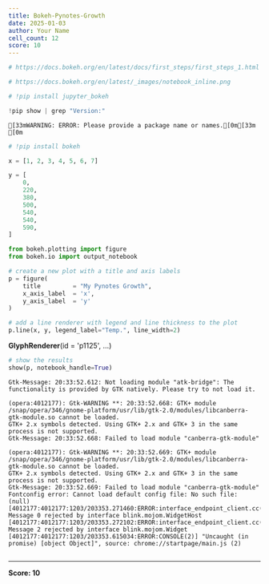 ```yaml
---
title: Bokeh-Pynotes-Growth
date: 2025-01-03
author: Your Name
cell_count: 12
score: 10
---
```


```python
# https://docs.bokeh.org/en/latest/docs/first_steps/first_steps_1.html
```


```python
# https://docs.bokeh.org/en/latest/_images/notebook_inline.png
```


```python
# !pip install jupyter_bokeh
```


```python
!pip show | grep "Version:"
```

    [33mWARNING: ERROR: Please provide a package name or names.[0m[33m
    [0m


```python
# !pip install bokeh
```


```python
x = [1, 2, 3, 4, 5, 6, 7]
```


```python
y = [
    0,
    220,
    380,
    500,
    540,
    540,
    590,
]
```


```python
from bokeh.plotting import figure
from bokeh.io import output_notebook
```


```python
# create a new plot with a title and axis labels
p = figure(
    title         = "My Pynotes Growth", 
    x_axis_label  = 'x', 
    y_axis_label  = 'y'
)
```


```python
# add a line renderer with legend and line thickness to the plot
p.line(x, y, legend_label="Temp.", line_width=2)
```




<div style="display: table;"><div style="display: table-row;"><div style="display: table-cell;"><b title="bokeh.models.renderers.glyph_renderer.GlyphRenderer">GlyphRenderer</b>(</div><div style="display: table-cell;">id&nbsp;=&nbsp;'p1125', <span id="p1131" style="cursor: pointer;">&hellip;)</span></div></div><div class="p1130" style="display: none;"><div style="display: table-cell;"></div><div style="display: table-cell;">context_menu&nbsp;=&nbsp;None,</div></div><div class="p1130" style="display: none;"><div style="display: table-cell;"></div><div style="display: table-cell;">coordinates&nbsp;=&nbsp;None,</div></div><div class="p1130" style="display: none;"><div style="display: table-cell;"></div><div style="display: table-cell;">css_classes&nbsp;=&nbsp;[],</div></div><div class="p1130" style="display: none;"><div style="display: table-cell;"></div><div style="display: table-cell;">css_variables&nbsp;=&nbsp;{},</div></div><div class="p1130" style="display: none;"><div style="display: table-cell;"></div><div style="display: table-cell;">data_source&nbsp;=&nbsp;ColumnDataSource(id='p1119', ...),</div></div><div class="p1130" style="display: none;"><div style="display: table-cell;"></div><div style="display: table-cell;">glyph&nbsp;=&nbsp;Line(id='p1122', ...),</div></div><div class="p1130" style="display: none;"><div style="display: table-cell;"></div><div style="display: table-cell;">group&nbsp;=&nbsp;None,</div></div><div class="p1130" style="display: none;"><div style="display: table-cell;"></div><div style="display: table-cell;">hover_glyph&nbsp;=&nbsp;None,</div></div><div class="p1130" style="display: none;"><div style="display: table-cell;"></div><div style="display: table-cell;">js_event_callbacks&nbsp;=&nbsp;{},</div></div><div class="p1130" style="display: none;"><div style="display: table-cell;"></div><div style="display: table-cell;">js_property_callbacks&nbsp;=&nbsp;{},</div></div><div class="p1130" style="display: none;"><div style="display: table-cell;"></div><div style="display: table-cell;">level&nbsp;=&nbsp;'glyph',</div></div><div class="p1130" style="display: none;"><div style="display: table-cell;"></div><div style="display: table-cell;">muted&nbsp;=&nbsp;False,</div></div><div class="p1130" style="display: none;"><div style="display: table-cell;"></div><div style="display: table-cell;">muted_glyph&nbsp;=&nbsp;Line(id='p1124', ...),</div></div><div class="p1130" style="display: none;"><div style="display: table-cell;"></div><div style="display: table-cell;">name&nbsp;=&nbsp;None,</div></div><div class="p1130" style="display: none;"><div style="display: table-cell;"></div><div style="display: table-cell;">nonselection_glyph&nbsp;=&nbsp;Line(id='p1123', ...),</div></div><div class="p1130" style="display: none;"><div style="display: table-cell;"></div><div style="display: table-cell;">propagate_hover&nbsp;=&nbsp;False,</div></div><div class="p1130" style="display: none;"><div style="display: table-cell;"></div><div style="display: table-cell;">selection_glyph&nbsp;=&nbsp;'auto',</div></div><div class="p1130" style="display: none;"><div style="display: table-cell;"></div><div style="display: table-cell;">styles&nbsp;=&nbsp;{},</div></div><div class="p1130" style="display: none;"><div style="display: table-cell;"></div><div style="display: table-cell;">stylesheets&nbsp;=&nbsp;[],</div></div><div class="p1130" style="display: none;"><div style="display: table-cell;"></div><div style="display: table-cell;">subscribed_events&nbsp;=&nbsp;PropertyValueSet(),</div></div><div class="p1130" style="display: none;"><div style="display: table-cell;"></div><div style="display: table-cell;">syncable&nbsp;=&nbsp;True,</div></div><div class="p1130" style="display: none;"><div style="display: table-cell;"></div><div style="display: table-cell;">tags&nbsp;=&nbsp;[],</div></div><div class="p1130" style="display: none;"><div style="display: table-cell;"></div><div style="display: table-cell;">view&nbsp;=&nbsp;CDSView(id='p1126', ...),</div></div><div class="p1130" style="display: none;"><div style="display: table-cell;"></div><div style="display: table-cell;">visible&nbsp;=&nbsp;True,</div></div><div class="p1130" style="display: none;"><div style="display: table-cell;"></div><div style="display: table-cell;">x_range_name&nbsp;=&nbsp;'default',</div></div><div class="p1130" style="display: none;"><div style="display: table-cell;"></div><div style="display: table-cell;">y_range_name&nbsp;=&nbsp;'default')</div></div></div>
<script>
(function() {
  let expanded = false;
  const ellipsis = document.getElementById("p1131");
  ellipsis.addEventListener("click", function() {
    const rows = document.getElementsByClassName("p1130");
    for (let i = 0; i < rows.length; i++) {
      const el = rows[i];
      el.style.display = expanded ? "none" : "table-row";
    }
    ellipsis.innerHTML = expanded ? "&hellip;)" : "&lsaquo;&lsaquo;&lsaquo;";
    expanded = !expanded;
  });
})();
</script>





```python
# show the results
show(p, notebook_handle=True)
```

    Gtk-Message: 20:33:52.612: Not loading module "atk-bridge": The functionality is provided by GTK natively. Please try to not load it.
    
    (opera:4012177): Gtk-WARNING **: 20:33:52.668: GTK+ module /snap/opera/346/gnome-platform/usr/lib/gtk-2.0/modules/libcanberra-gtk-module.so cannot be loaded.
    GTK+ 2.x symbols detected. Using GTK+ 2.x and GTK+ 3 in the same process is not supported.
    Gtk-Message: 20:33:52.668: Failed to load module "canberra-gtk-module"
    
    (opera:4012177): Gtk-WARNING **: 20:33:52.669: GTK+ module /snap/opera/346/gnome-platform/usr/lib/gtk-2.0/modules/libcanberra-gtk-module.so cannot be loaded.
    GTK+ 2.x symbols detected. Using GTK+ 2.x and GTK+ 3 in the same process is not supported.
    Gtk-Message: 20:33:52.669: Failed to load module "canberra-gtk-module"
    Fontconfig error: Cannot load default config file: No such file: (null)
    [4012177:4012177:1203/203353.271460:ERROR:interface_endpoint_client.cc(725)] Message 0 rejected by interface blink.mojom.WidgetHost
    [4012177:4012177:1203/203353.272102:ERROR:interface_endpoint_client.cc(725)] Message 2 rejected by interface blink.mojom.Widget
    [4012177:4012177:1203/203353.615034:ERROR:CONSOLE(2)] "Uncaught (in promise) [object Object]", source: chrome://startpage/main.js (2)



```python

```


---
**Score: 10**
